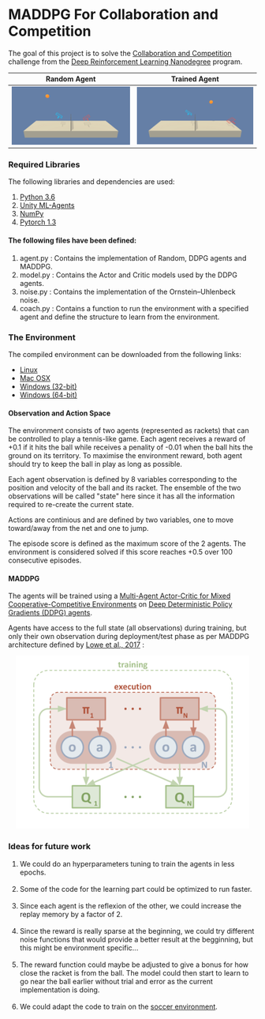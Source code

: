 # MADDPG For Collaboration and Competition

The goal of this project is to solve the [Collaboration and Competition](https://github.com/udacity/deep-reinforcement-learning/tree/master/p3_collab-compet) challenge from the [Deep Reinforcement Learning Nanodegree](https://www.udacity.com/course/deep-reinforcement-learning-nanodegree--nd893) program.

Random Agent        | Trained Agent
:------------------:|:-----------------------:
![](img/Random.gif) | ![](img/Trained.gif)

### Required Libraries

The following libraries and dependencies are used:

1. [Python 3.6](https://www.python.org/downloads/)
2. [Unity ML-Agents](https://github.com/Unity-Technologies/ml-agents/blob/master/docs/Installation.md)
3. [NumPy](http://www.numpy.org/)
4. [Pytorch 1.3](https://pytorch.org/)

#### The following files have been defined:

1. agent.py : Contains the implementation of Random, DDPG agents and MADDPG.
2. model.py : Contains the Actor and Critic models used by the DDPG agents.
3. noise.py : Contains the implementation of the Ornstein–Uhlenbeck noise.
3. coach.py : Contains a function to run the environment with a specified agent and define the structure to learn from the environment.

### The Environment

The compiled environment can be downloaded from the following links:

- [Linux](https://s3-us-west-1.amazonaws.com/udacity-drlnd/P3/Tennis/Tennis_Linux.zip)
- [Mac OSX](https://s3-us-west-1.amazonaws.com/udacity-drlnd/P3/Tennis/Tennis.app.zip)
- [Windows (32-bit)](https://s3-us-west-1.amazonaws.com/udacity-drlnd/P3/Tennis/Tennis_Windows_x86.zip)
- [Windows (64-bit)](https://s3-us-west-1.amazonaws.com/udacity-drlnd/P3/Tennis/Tennis_Windows_x86_64.zip)

#### Observation and Action Space

The environment consists of two agents (represented as rackets) that can be controlled to play a tennis-like game. Each agent receives a reward of +0.1 if it hits the ball while receives a penality of -0.01 when the ball hits the ground on its territory. To maximise the environment reward, both agent should try to keep the ball in play as long as possible.

Each agent observation is defined by 8 variables corresponding to the position and velocity of the ball and its racket. The ensemble of the two observations will be called "state" here since it has all the information required to re-create the current state.

Actions are continious and are defined by two variables, one to move toward/away from the net and one to jump.

The episode score is defined as the maximum score of the 2 agents. The environment is considered solved if this score reaches +0.5 over 100 consecutive episodes.

#### MADDPG

The agents will be trained using a [Multi-Agent Actor-Critic for Mixed Cooperative-Competitive Environments](https://arxiv.org/abs/1706.02275) on [Deep Deterministic Policy Gradients (DDPG) agents](https://arxiv.org/abs/1509.02971).

Agents have access to the full state (all observations) during training, but only their own observation during deployment/test phase as per MADDPG architecture defined by [Lowe et al., 2017](https://arxiv.org/abs/1706.02275) :

<div style="text-align:center">
  <img src="img/MADDPG.png" alt="Lowe et al., 2017" height=350/>
</div>


### Ideas for future work
1. We could do an hyperparameters tuning to train the agents in less epochs.
<br><br>
2. Some of the code for the learning part could be optimized to run faster.
<br><br>
3. Since each agent is the reflexion of the other, we could increase the replay memory by a factor of 2.
<br><br>
4. Since the reward is really sparse at the beginning, we could try different noise functions that would provide a better result at the begginning, but this might be environment specific...
<br><br>
5. The reward function could maybe be adjusted to give a bonus for how close the racket is from the ball. The model could then start to learn to go near the ball earlier without trial and error as the current implementation is doing.
<br><br>
6. We could adapt the code to train on the [soccer environment](https://github.com/Unity-Technologies/ml-agents/blob/master/docs/Learning-Environment-Examples.md).
